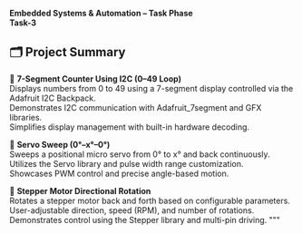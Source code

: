 
**Embedded Systems & Automation – Task Phase**  
**Task-3**

## 🗂️ Project Summary

🔁 **7-Segment Counter Using I2C (0–49 Loop)**  
Displays numbers from 0 to 49 using a 7-segment display controlled via the Adafruit I2C Backpack.  
Demonstrates I2C communication with Adafruit_7segment and GFX libraries.  
Simplifies display management with built-in hardware decoding.

🦾 **Servo Sweep (0°–x°–0°)**  
Sweeps a positional micro servo from 0° to x° and back continuously.  
Utilizes the Servo library and pulse width range customization.  
Showcases PWM control and precise angle-based motion.

🔄 **Stepper Motor Directional Rotation**  
Rotates a stepper motor back and forth based on configurable parameters.  
User-adjustable direction, speed (RPM), and number of rotations.  
Demonstrates control using the Stepper library and multi-pin driving.
"""

